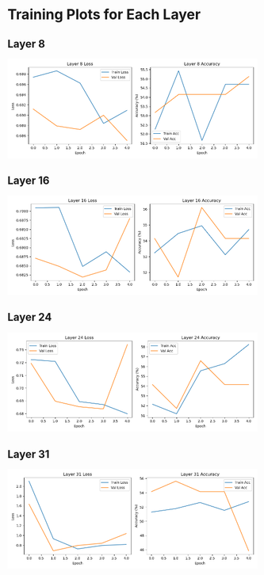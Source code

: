 # Training Plots for Each Layer

## Layer 8
![Layer 8 Training Plot](layer_8.png)

## Layer 16
![Layer 16 Training Plot](layer_16.png)

## Layer 24
![Layer 24 Training Plot](layer_24.png)

## Layer 31
![Layer 31 Training Plot](layer_31.png)